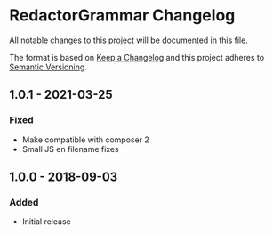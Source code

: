 # RedactorGrammar Changelog

All notable changes to this project will be documented in this file.

The format is based on [Keep a Changelog](http://keepachangelog.com/) and this project adheres to [Semantic Versioning](http://semver.org/).

## 1.0.1 - 2021-03-25
### Fixed
- Make compatible with composer 2
- Small JS en filename fixes

## 1.0.0 - 2018-09-03
### Added
- Initial release
